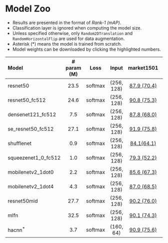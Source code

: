 # Model Zoo
- Results are presented in the format of *Rank-1 (mAP)*.
- Classification layer is ignored when computing the model size.
- Unless specified otherwise, only `Random2DTranslation` and `RandomHorizontalFlip` are used for data augmentation.
- Asterisk (\*) means the model is trained from scratch.
- Model weights can be downloaded by clicking the highlighted numbers.


| Model | # param (M) | Loss | Input | market1501  | dukemtmcreid | msmt17 |
| :--- | :---: | :---: | :---: | :---: | :---: | :---: |
| resnet50 | 23.5  | softmax | (256, 128) | [87.9 (70.4)](http://www.eecs.qmul.ac.uk/~kz303/deep-person-reid/model-zoo/image-models/resnet50_market_xent.zip) | [78.3 (58.9)](http://www.eecs.qmul.ac.uk/~kz303/deep-person-reid/model-zoo/image-models/resnet50_duke_xent.zip) | [63.2 (33.9)](http://www.eecs.qmul.ac.uk/~kz303/deep-person-reid/model-zoo/image-models/resnet50_msmt_xent.zip) |
| resnet50_fc512 | 24.6 | softmax | (256, 128) | [90.8 (75.3)](http://www.eecs.qmul.ac.uk/~kz303/deep-person-reid/model-zoo/image-models/resnet50_fc512_market_xent.zip) | [81.0 (64.0)](http://www.eecs.qmul.ac.uk/~kz303/deep-person-reid/model-zoo/image-models/resnet50_fc512_duke_xent.zip) | [69.6 (38.4)](http://www.eecs.qmul.ac.uk/~kz303/deep-person-reid/model-zoo/image-models/resnet50_fc512_msmt_xent.zip) |
| densenet121_fc512 | 7.5 | softmax | (256, 128) | [87.8 (68.0)](http://www.eecs.qmul.ac.uk/~kz303/deep-person-reid/model-zoo/image-models/densenet121_fc512_market_xent.zip) | [79.7 (58.8)](http://www.eecs.qmul.ac.uk/~kz303/deep-person-reid/model-zoo/image-models/densenet121_fc512_duke_xent.zip) | [67.6 (35.0)](http://www.eecs.qmul.ac.uk/~kz303/deep-person-reid/model-zoo/image-models/densenet121_fc512_msmt_xent.zip) |
| se_resnet50_fc512 | 27.1 | softmax | (256, 128) | [91.9 (75.8)](http://www.eecs.qmul.ac.uk/~kz303/deep-person-reid/model-zoo/image-models/se_resnet50_fc512_market_xent.zip) | [81.5 (63.7)](http://www.eecs.qmul.ac.uk/~kz303/deep-person-reid/model-zoo/image-models/se_resnet50_fc512_duke_xent.zip) | [71.1 (39.8)](http://www.eecs.qmul.ac.uk/~kz303/deep-person-reid/model-zoo/image-models/se_resnet50_fc512_msmt_xent.zip) |
| shufflenet | 0.9 | softmax | (256, 128) | [84.1(64.1)](http://www.eecs.qmul.ac.uk/~kz303/deep-person-reid/model-zoo/image-models/shufflenet_market_xent.zip) | [73.4(51.9)](http://www.eecs.qmul.ac.uk/~kz303/deep-person-reid/model-zoo/image-models/shufflenet_duke_xent.zip) | [51.3(24.2)](http://www.eecs.qmul.ac.uk/~kz303/deep-person-reid/model-zoo/image-models/shufflenet_msmt_xent.zip) |
| squeezenet1_0_fc512 | 1.0 | softmax | (256, 128) | [79.3 (52.2)](http://www.eecs.qmul.ac.uk/~kz303/deep-person-reid/model-zoo/image-models/squeezenet1_0_fc512_market_xent.zip) | [66.6 (42.6)](http://www.eecs.qmul.ac.uk/~kz303/deep-person-reid/model-zoo/image-models/squeezenet1_0_fc512_duke_xent.zip) | [44.1 (17.1)](http://www.eecs.qmul.ac.uk/~kz303/deep-person-reid/model-zoo/image-models/squeezenet1_0_fc512_msmt_xent.zip) |
| mobilenetv2_1dot0 | 2.2 | softmax | (256, 128) | [85.6 (67.3)](http://eecs.qmul.ac.uk/~kz303/deep-person-reid/model-zoo/image-models/mobilenetv2_1dot0_market.pth.tar) | [74.2 (54.7)](http://eecs.qmul.ac.uk/~kz303/deep-person-reid/model-zoo/image-models/mobilenetv2_1dot0_duke.pth.tar) | [57.4 (29.3)](http://eecs.qmul.ac.uk/~kz303/deep-person-reid/model-zoo/image-models/mobilenetv2_1dot0_msmt.pth.tar) |
| mobilenetv2_1dot4 | 4.3 | softmax | (256, 128) | [87.0 (68.5)](http://eecs.qmul.ac.uk/~kz303/deep-person-reid/model-zoo/image-models/mobilenetv2_1dot4_market.pth.tar) | [76.2 (55.8)](http://eecs.qmul.ac.uk/~kz303/deep-person-reid/model-zoo/image-models/mobilenetv2_1dot4_duke.pth.tar) | [60.1 (31.5)](http://eecs.qmul.ac.uk/~kz303/deep-person-reid/model-zoo/image-models/mobilenetv2_1dot4_msmt.pth.tar) |
| resnet50mid | 27.7 | softmax | (256, 128) | [90.2 (76.0)](http://www.eecs.qmul.ac.uk/~kz303/deep-person-reid/model-zoo/image-models/resnet50mid_market_xent.zip) | [81.6 (64.0)](http://www.eecs.qmul.ac.uk/~kz303/deep-person-reid/model-zoo/image-models/resnet50mid_duke_xent.zip) | [69.0 (38.0)](http://www.eecs.qmul.ac.uk/~kz303/deep-person-reid/model-zoo/image-models/resnet50mid_msmt_xent.zip) |
| mlfn | 32.5 | softmax | (256, 128) | [90.1 (74.3)](http://www.eecs.qmul.ac.uk/~kz303/deep-person-reid/model-zoo/image-models/mlfn_market_xent.zip) | [81.1 (63.2)](http://www.eecs.qmul.ac.uk/~kz303/deep-person-reid/model-zoo/image-models/mlfn_duke_xent.zip) | [66.4 (37.2)](http://www.eecs.qmul.ac.uk/~kz303/deep-person-reid/model-zoo/image-models/mlfn_msmt_xent.zip) |
| hacnn<sup>*</sup> | 3.7 | softmax | (160, 64) | [90.9 (75.6)](http://www.eecs.qmul.ac.uk/~kz303/deep-person-reid/model-zoo/image-models/hacnn_market_xent.zip) | [80.1 (63.2)](http://www.eecs.qmul.ac.uk/~kz303/deep-person-reid/model-zoo/image-models/hacnn_duke_xent.zip) | [64.7 (37.2)](http://www.eecs.qmul.ac.uk/~kz303/deep-person-reid/model-zoo/image-models/hacnn_msmt_xent.zip) |